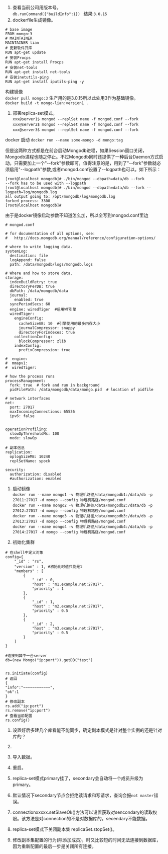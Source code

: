 1. 查看当前公司用版本号。  
`db.runCommand({"buildInfo":1}) `   结果:`3.0.15`   
1. dockerfile生成镜像。  
```
# base image
FROM mongo:3
# MAINTAINER
MAINTAINER lian
# 更新软件开库
RUN apt-get update
# 安装Procps
RUN apt-get install Procps
# 安装net-tools
RUN apt-get install net-tools   
# 安装inetutils-ping 
RUN apt-get install iputils-ping -y
```
构建镜像   
`docker pull mongo:3` 生产用的是3.0.15所以此处用3作为基础镜像。   
`docker build -t mongo-lian:version1 .`   

1. 部署replica-set模式。  
`xxx@server1$ mongod --replSet name -f mongod.conf --fork`     
`xxx@server2$ mongod --replSet name -f mongod.conf --fork`     
`xxx@server3$ mongod --replSet name -f mongod.conf --fork`     

docker 启动 `docker run --name some-mongo -d mongo:tag`     

但是这两种方式都是在前台启动Mongodb进程，如果Session窗口关闭，Mongodb进程也随之停止。不过Mongodb同时还提供了一种后台Daemon方式启动，只需要加上一个"--fork"参数即可，值得注意的是，用到了"--fork"参数就必须启用"--logpath"参数,或者mongod.conf设置了--logpath也可以。如下所示：   
```
[root@localhost mongodb]# ./bin/mongod --dbpath=data/db --fork
--fork has to be used with --logpath
[root@localhost mongodb]# ./bin/mongod --dbpath=data/db --fork --logpath=log/mongodb.log 
all output going to: /opt/mongodb/log/mongodb.log
forked process: 3300
[root@localhost mongodb]# 
```
由于是docker镜像启动参数不知道怎么加，所以全写到mongod.conf里边     

```
# mongod.conf

# for documentation of all options, see:
#   http://docs.mongodb.org/manual/reference/configuration-options/

# where to write logging data.
systemLog:
  destination: file
  logAppend: false
  path: /data/mongodb/logs/mongodb.logs

# Where and how to store data.
storage:
  indexBuildRetry: true
  directoryPerDB: true
  dbPath: /data/mongodb/data
  journal:
    enabled: true
  syncPeriodSecs: 60
  engine: wiredTiger  #启用WT引擎
  wiredTiger:
    engineConfig:
      cacheSizeGB: 10  #引擎使用的最多内存大小
      journalCompressor: snappy
      directoryForIndexes: true
    collectionConfig:
      blockCompressor: zlib
    indexConfig:
      prefixCompression: true

#  engine:
#  mmapv1:
#  wiredTiger:

# how the process runs
processManagement:
  fork: true  # fork and run in background
  pidFilePath: /data/mongodb/data/mongo.pid  # location of pidfile

# network interfaces
net:
  port: 27017
  maxIncomingConnections: 65536
  ipv6: false


operationProfiling:
  slowOpThresholdMs: 100
  mode: slowOp

# 副本信息
replication:
  oplogSizeMB: 10240
  replSetName: spock

security:
  authorization: disabled
  #authorization: enabled

```

1. 启动镜像    
`docker run --name mongo1 -v 物理机路径/data/mongodb1:/data/db -p 27011:27017 -d mongo --config 物理机路径/mongod.conf`    
`docker run --name mongo2 -v 物理机路径/data/mongodb2:/data/db -p 27012:27017 -d mongo --config 物理机路径/mongod.conf`    
`docker run --name mongo3 -v 物理机路径/data/mongodb3:/data/db -p 27013:27017 -d mongo --config 物理机路径/mongod.conf`    
`docker run --name mongo4 -v 物理机路径/data/mongodb4:/data/db -p 27014:27017 -d mongo --config 物理机路径/mongod.conf`     

1. 初始化集群     
```
# 在shell中定义对象
config={
    "_id" : "rs",
    "version" : 1, #初始化时值只能是1
    "members" : [
        {
            "_id" : 0,
            "host" : "m1.example.net:27017",
            "priority" : 1
        },
        {
            "_id" : 1,
            "host" : "m2.example.net:27017",
            "priority" : 0.5
        },
        {
            "_id" : 2,
            "host" : "m3.example.net:27017",
            "priority" : 0.5
        }
    ]
}

#连接到其中一台server
db=(new Mongo("ip:port")).getDB("test")


rs.initiate(config)
# 返回
{
"info":"~~~~~~~~~~~~",
"ok":1
}
# 修改副本
rs.add("ip:port")
rs.remove("ip:port")
# 查看当前配置
rs.config() 

```
1. 设置好后多建几个库看能不能同步，确定副本模式是针对整个实例的还是针对库的？
1.    

1. 导入数据。   
1. 重启。   









1. replica-set模式primary挂了，secondary会自动将一个成员升级为primary。  
1. 默认情况下secondary节点会拒绝读请求和写请求，查询会报`not master`错误。   
1. connectionxxxxx.setSlaveOk()方法可以设置获取对sencondary的读取权限。该方法是对connection的不是对数据库的。secendary不能数据。   
1. replica-set模式下关闭副本集  replicaSet.stopSet()。   
1. 修改副本集配置的行为(除添加成员)，时又比较短的时间无法连接到数据库，因为重新配置的最后一步是关闭所有连接。
